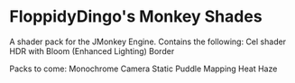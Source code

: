 # FloppidyDingo's Monkey Shades
A shader pack for the JMonkey Engine. Contains the following:
  Cel shader
  HDR with Bloom (Enhanced Lighting)
  Border
  
Packs to come:
  Monochrome
  Camera Static
  Puddle Mapping
  Heat Haze
